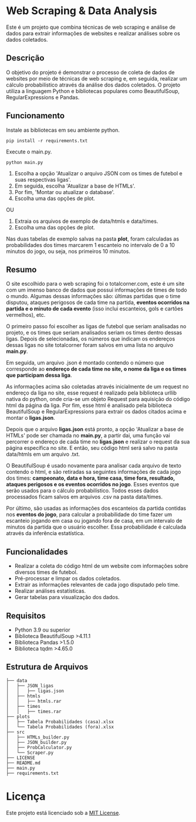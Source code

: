 # Web Scraping & Data Analysis
Este é um projeto que combina técnicas de web scraping e análise de dados para extrair informações de websites e 
realizar análises sobre os dados coletados.

## Descrição
O objetivo do projeto é demonstrar o processo de coleta de dados de websites por meio de técnicas de web scraping e, em 
seguida, realizar um cálculo probabilístico através da análise dos dados coletados. O projeto utiliza a linguagem Python
e bibliotecas populares como BeautifulSoup, RegularExpressions e Pandas.

## Funcionamento
Instale as bibliotecas em seu ambiente python.
````
pip install -r requirements.txt
````
Execute o main.py.
````
python main.py
````
1. Escolha a opção 'Atualizar o arquivo JSON com os times de futebol e suas respectivas ligas'.
2. Em seguida, escolha 'Atualizar a base de HTMLs'.
3. Por fim, 'Montar ou atualizar o database'.
4. Escolha uma das opções de plot.

OU

1. Extraia os arquivos de exemplo de data/htmls e data/times.
2. Escolha uma das opções de plot.

Nas duas tabelas de exemplo salvas na pasta **plot**, foram calculadas as probabilidades dos times marcarem 1 escanteio
no intervalo de 0 a 10 minutos do jogo, ou seja, nos primeiros 10 minutos.

## Resumo
O site escolhido para o web scraping foi o totalcorner.com, este é um site com um imenso banco de dados que possui 
informações de times de todo o mundo. Algumas dessas informações são: últimas partidas que o time disputou, ataques 
perigosos de cada time na partida, **eventos ocorridos na partida e o minuto de cada evento** (isso inclui escanteios, 
gols e cartões vermelhos), etc.

O primeiro passo foi escolher as ligas de futebol que seriam analisadas no projeto, e os times que seriam analisados
seriam os times dentro dessas ligas. Depois de selecionadas, os números que indicam os endereços dessas ligas no site
totalcorner foram salvos em uma lista no arquivo **main.py**.

Em seguida, um arquivo .json é montado contendo o número que corresponde ao **endereço de cada time no site, o nome da
liga e os times que participam dessa liga**.

As informações acima são coletadas através inicialmente de um request no endereço da liga no site, esse request é
realizado pela biblioteca urllib nativa do python, onde cria-se um objeto Request para aquisição do código html da
página da liga. Por fim, esse html é analisado pela biblioteca BeautifulSoup e RegularExpressions para extrair os dados
citados acima e montar o **ligas.json**.

Depois que o arquivo **ligas.json** está pronto, a opção 'Atualizar a base de HTMLs' pode ser chamada no **main.py**,
a partir dai, uma função vai percorrer o endereço de cada time no **ligas.json** e realizar o request da sua página 
específica no site. E então, seu código html será salvo na pasta data/htmls em um arquivo .txt.

O BeautifulSoup é usado novamente para analisar cada arquivo de texto contendo o html, e são retiradas sa seguintes
informações de cada jogo dos times: **campeonato, data e hora, time casa, time fora, resultado, ataques perigosos e os
eventos ocorridos no jogo**. Esses eventos que serão usados para o cálculo probabilístico. Todos esses dados processados
ficam salvos em arquivos .csv na pasta data/times.

Por último, são usadas as informações dos escanteios da partida contidas nos **eventos do jogo**, para calcular a
probabilidade do time fazer um escanteio jogando em casa ou jogando fora de casa, em um intervalo de minutos da partida
que o usuário escolher. Essa probabilidade é calculada através da inferência estatística.

## Funcionalidades
* Realizar a coleta do código html de um website com informações sobre diversos times de futebol.
* Pré-processar e limpar os dados coletados.
* Extrair as informações relevantes de cada jogo disputado pelo time.
* Realizar análises estatísticas.
* Gerar tabelas para visualização dos dados.

## Requisitos
* Python 3.9 ou superior
* Biblioteca BeautifulSoup >4.11.1
* Biblioteca Pandas >1.5.0
* Biblioteca tqdm >4.65.0

## Estrutura de Arquivos
```
├── data
│   ├── JSON_ligas
│   │   ├── ligas.json
│   ├── htmls
│   │   ├── htmls.rar
│   ├── times
│   │   ├── times.rar
├── plots
│   ├── Tabela Probabilidades (casa).xlsx
│   └── Tabela Probabilidades (fora).xlsx
├── src
│   ├── HTMLs_builder.py
│   ├── JSON_builder.py
│   ├── ProbCalculator.py
│   └── Scraper.py
├── LICENSE
├── README.md
├── main.py
├── requirements.txt
```

# Licença
Este projeto está licenciado sob a [MIT License](https://opensource.org/license/mit/).
